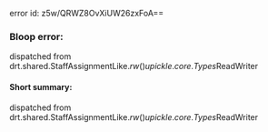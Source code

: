 error id: z5w/QRWZ8OvXiUW26zxFoA==
### Bloop error:

dispatched from drt.shared.StaffAssignmentLike$.rw()upickle.core.Types$ReadWriter
#### Short summary: 

dispatched from drt.shared.StaffAssignmentLike$.rw()upickle.core.Types$ReadWriter